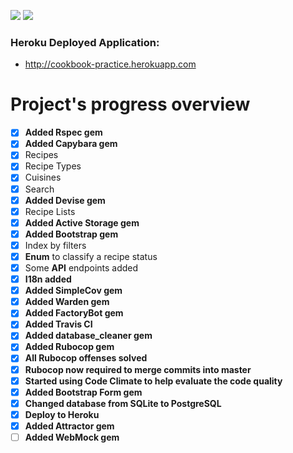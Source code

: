 <a href="https://codeclimate.com/github/kendyhiga/cookbook-treinadev/maintainability"><img src="https://api.codeclimate.com/v1/badges/b9ad31b11fe463f880ad/maintainability" /></a>
<a href="https://codeclimate.com/github/kendyhiga/cookbook-treinadev/test_coverage"><img src="https://api.codeclimate.com/v1/badges/b9ad31b11fe463f880ad/test_coverage" /></a>

### Heroku Deployed Application:
- <a href="http://cookbook-practice.herokuapp.com">http://cookbook-practice.herokuapp.com</a>

# Project's progress overview

- [x] **Added Rspec gem**
- [x] **Added Capybara gem**
- [x] Recipes
- [x] Recipe Types
- [x] Cuisines
- [x] Search
- [x] **Added Devise gem**
- [x] Recipe Lists
- [x] **Added Active Storage gem**
- [x] **Added Bootstrap gem**
- [x] Index by filters
- [x] **Enum** to classify a recipe status
- [x] Some **API** endpoints added
- [x] **I18n added**
- [x] **Added SimpleCov gem**
- [x] **Added Warden gem**
- [x] **Added FactoryBot gem**
- [x] **Added Travis CI**
- [x] **Added database_cleaner gem**
- [x] **Added Rubocop gem**
- [x] **All Rubocop offenses solved**
- [x] **Rubocop now required to merge commits into master**
- [x] **Started using Code Climate to help evaluate the code quality**
- [x] **Added Bootstrap Form gem**
- [x] **Changed database from SQLite to PostgreSQL**
- [x] **Deploy to Heroku**
- [x] **Added Attractor gem**
- [ ] **Added WebMock gem**
